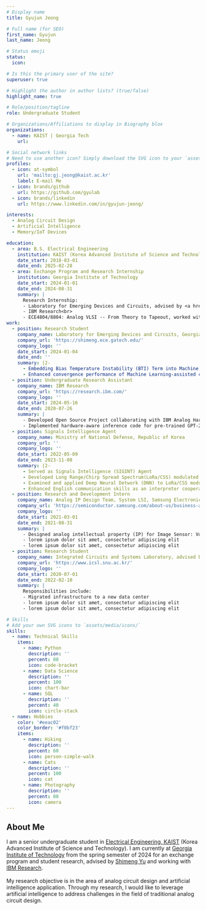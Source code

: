 ```yaml
---
# Display name
title: Gyujun Jeong

# Full name (for SEO)
first_name: Gyujun
last_name: Jeong

# Status emoji
status:
  icon: 

# Is this the primary user of the site?
superuser: true

# Highlight the author in author lists? (true/false)
highlight_name: true

# Role/position/tagline
role: Undergraduate Student

# Organizations/Affiliations to display in Biography blox
organizations:
  - name: KAIST | Georgia Tech
    url: 

# Social network links
# Need to use another icon? Simply download the SVG icon to your `assets/media/icons/` folder.
profiles:
  - icon: at-symbol
    url: 'mailto:gj.jeong@kaist.ac.kr'
    label: E-mail Me
  - icon: brands/github
    url: https://github.com/gyulab
  - icon: brands/linkedin
    url: https://www.linkedin.com/in/gyujun-jeong/

interests:
  - Analog Circuit Design
  - Artificial Intelligence
  - Memory/IoT Devices

education:
  - area: B.S. Electrical Engineering
    institution: KAIST (Korea Advanced Institute of Science and Technology)
    date_start: 2018-03-01
    date_end: 2025-02-28
  - area: Exchange Program and Research Internship 
    institution: Georgia Institute of Technology
    date_start: 2024-01-01
    date_end: 2024-08-31
    summary: |
      Research Internship:
      - Laboratory for Emerging Devices and Circuits, advised by <a href="https://shimeng.ece.gatech.edu/">Shimeng Yu</a>
      - IBM Research<br>
      - ECE4804/8804: Analog VLSI -- From Theory to Tapeout, worked with Texas Instruments, instructed by <a href="https://gamma.ece.gatech.edu/">Shaolan Li</a>
work:
  - position: Research Student
    company_name: Laboratory for Emerging Devices and Circuits, Georgia Institute of Technology, Advised by Professor Shimeng Yu
    company_url: 'https://shimeng.ece.gatech.edu/'
    company_logo: ''
    date_start: 2024-01-04
    date_end: ''
    summary: |2-
      - Embedding Bias Temperature Instability (BTI) Term into Machine Learning-Assisted Compact Models for IWO Transistor Devices for embedded DRAM (eDRAM) and DC-DC Converter: Targeting IEDM Publication
      - Enhanced convergence performance of Machine Learning-assisted compact models for emerging device circuits: Improved 30% of convergence performance and simulation time by ML and Verilog-A code optimization
  - position: Undergraduate Research Assistant
    company_name: IBM Research
    company_url: 'https://research.ibm.com/'
    company_logo: ''
    date_start: 2024-05-16
    date_end: 2020-07-26
    summary: |
      - Developed Open Source Project collaborating with IBM Analog Hardware team
      - Implemented hardware-aware inference code for pre-trained GPT-2 based cod
  - position: Signals Intelligence Agent
    company_name: Ministry of National Defense, Republic of Korea
    company_url: ''
    company_logo: ''
    date_start: 2022-05-09
    date_end: 2023-11-08
    summary: |2-
      - Served as Signals Intelligence (SIGINT) Agent
      - Developed Long Range/Chirp Spread Spectrum(LoRa/CSS) modulated signal demodulation, decoding, and developed consolidated GUI and system software
      - Examined and applied Deep Neural Detwork (DNN) to LoRa/CSS modulated signal demodulation, achieved demodulation accuracy of 78% for collected signal over 15dB SNR condition
      - Enhanced English communication skills as an interpreter cooperating with U.S. DoD personnels
  - position: Research and Development Intern
    company_name: Analog IP Design Team, System LSI, Samsung Electronics
    company_url: 'https://semiconductor.samsung.com/about-us/business-area/system-lsi/'
    company_logo: ''
    date_start: 2021-03-01
    date_end: 2021-08-31
    summary: |
      - Designed analog intellectual property (IP) for Image Sensor: Voltage Reference, DAC Ramp, PLL
      - lorem ipsum dolor sit amet, consectetur adipiscing elit
      - lorem ipsum dolor sit amet, consectetur adipiscing elit
  - position: Research Student
    company_name: Integrated Circuits and Systems Laboratory, advised by <a href="https://www.icsl.snu.ac.kr/">Jaehyouk Choi</a>
    company_url: 'https://www.icsl.snu.ac.kr/'
    company_logo: ''
    date_start: 2020-07-01
    date_end: 2022-02-10
    summary: |
      Responsibilities include:
      - Migrated infrastructure to a new data center
      - lorem ipsum dolor sit amet, consectetur adipiscing elit
      - lorem ipsum dolor sit amet, consectetur adipiscing elit

# Skills
# Add your own SVG icons to `assets/media/icons/`
skills:
  - name: Technical Skills
    items:
      - name: Python
        description: ''
        percent: 80
        icon: code-bracket
      - name: Data Science
        description: ''
        percent: 100
        icon: chart-bar
      - name: SQL
        description: ''
        percent: 40
        icon: circle-stack
  - name: Hobbies
    color: '#eeac02'
    color_border: '#f0bf23'
    items:
      - name: Hiking
        description: ''
        percent: 60
        icon: person-simple-walk
      - name: Cats
        description: ''
        percent: 100
        icon: cat
      - name: Photography
        description: ''
        percent: 80
        icon: camera
---
```

## About Me

I am a senior undergraduate student in <a href="https://ee.kaist.ac.kr/en/">Electrical Engineering, KAIST</a> (Korea Advanced Institute of Science and Technology). I am currently at <a href="https://ece.gatech.edu/">Georgia Institute of Technology</a> from the spring semester of 2024 for an exchange program and student research, advised by <a href="https://shimeng.ece.gatech.edu/">Shimeng Yu</a> and working with <a href="https://research.ibm.com/">IBM Research</a>. <br>
<br>
My research objective is in the area of analog circuit design and artificial intelligence application. Through my research, I would like to leverage artificial intelligence to address challenges in the field of traditional analog circuit design. 
